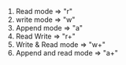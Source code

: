 1. Read mode => "r"
2. write mode => "w"
3. Append mode => "a"
4. Read Write => "r+"
5. Write & Read mode => "w+"
6. Append and read mode => "a+"
